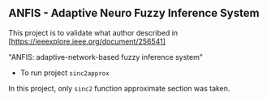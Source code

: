 ## ANFIS - Adaptive Neuro Fuzzy Inference System
This project is to validate what author described in [https://ieeexplore.ieee.org/document/256541]

"ANFIS: adaptive-network-based fuzzy inference system"

- To run project `sinc2approx`

In this project, only `sinc2` function approximate section was taken.
